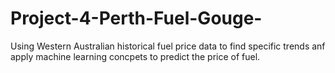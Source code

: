 # Project-4-Perth-Fuel-Gouge-
Using Western Australian historical fuel price data to find specific trends anf apply machine learning concpets to predict the price of fuel. 
